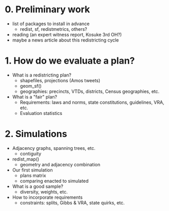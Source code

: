 # 0. Preliminary work
- list of packages to install in advance
	- redist, sf, redistmetrics, others?
- reading (an expert witness report, Kosuke 3rd OH?)
- maybe a news article about this redistricting cycle

# 1. How do we evaluate a plan?
- What is a redistricting plan?
	- shapefiles, projections (Amos tweets)
	- geom_sf()
	- geographies: precincts, VTDs, districts, Census geographies, etc.
- What is a "fair" plan?
	- Requirements: laws and norms, state constitutions, guidelines, VRA, etc.
	- Evaluation statistics

# 2. Simulations
- Adjacency graphs, spanning trees, etc.
	- contiguity
- redist_map()
	- geometry and adjacency combination
- Our first simulation
	- plans matrix
	- comparing enacted to simulated
- What is a good sample?
	- diversity, weights, etc.
- How to incorporate requirements
	- constraints: splits, Gibbs & VRA, state quirks, etc.
